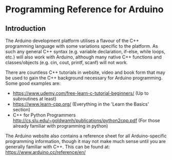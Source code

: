 # Programming Reference for Arduino
## Introduction
The Arduino development platform utilises a flavour of the C++ programming language with some variations specific to the platform. As such any general C++ syntax (e.g. variable declaration, if-else, while loops, etc.) will also work with Arduino, although many native C++ functions and classes/objects (e.g. cin, cout, printf, scanf) will not work.  
  
There are countless C++ tutorials in website, video and book form that may be used to gain the C++ background necessary for Arduino programming. Some good examples are:
* https://www.udemy.com/free-learn-c-tutorial-beginners/ (Up to subroutines at least)
* https://www.learn-cpp.org/ (Everything in the 'Learn the Basics' section)
* C++ for Python Programmers http://cs.slu.edu/~goldwamh/publications/python2cpp.pdf (For those already familiar with programming in python)
  
The Arduino website also contains a reference sheet for all Arduino-specific programming information, though it may not make much sense until you are generally familiar with C++. This can be found at: https://www.arduino.cc/reference/en/
<!--stackedit_data:
eyJoaXN0b3J5IjpbLTYyOTU5NDk5NiwxNTQwMTA4NTIyLC0xMT
UzMjk2NzIzLDE0Njc1NjQwMDksLTE2Nzk2NzkyODFdfQ==
-->
